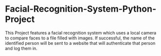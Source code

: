 # Facial-Recognition-System-Python-Project
This Project features a facial recognition system which uses a local camera to compare faces to a file filled with images. If successful, the name of the identified person will be sent to a website that will authenticate that person and log them in.
